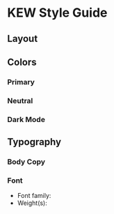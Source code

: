 # KEW Style Guide

## Layout

## Colors

### Primary

### Neutral


### Dark Mode

## Typography

### Body Copy


### Font
- Font family:
- Weight(s):

